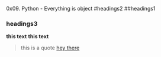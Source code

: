 0x09. Python - Everything is object
#headings2
##headings1
### headings3
**this text**
__this text__

> this is  a quote
[hey there ](https://www.youtube.com/watch?v=HUBNt18RFbo)
